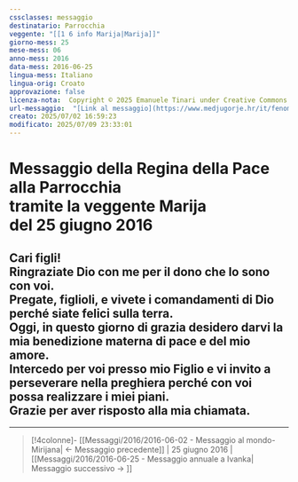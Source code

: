 ```yaml
---
cssclasses: messaggio
destinatario: Parrocchia
veggente: "[[1 6 info Marija|Marija]]"
giorno-mess: 25
mese-mess: 06
anno-mess: 2016
data-mess: 2016-06-25
lingua-mess: Italiano
lingua-orig: Croato
approvazione: false
licenza-nota:  Copyright © 2025 Emanuele Tinari under Creative Commons BY-NC-SA 4.0 https://creativecommons.org/licenses/by-nc-sa/4.0/
url-messaggio:  "[Link al messaggio](https://www.medjugorje.hr/it/fenomeno-di-medjugorje/messaggi-della-madonna/?datum=2016-6-25)"
creato: 2025/07/02 16:59:23
modificato: 2025/07/09 23:33:01
---
```


# Messaggio della Regina della Pace<br>alla Parrocchia<br>tramite la veggente Marija<br>del 25 giugno 2016

## Cari figli!<br>Ringraziate Dio con me per il dono che Io sono con voi.<br>Pregate, figlioli, e vivete i comandamenti di Dio perché siate felici sulla terra.<br>Oggi, in questo giorno di grazia desidero darvi la mia benedizione materna di pace e del mio amore.<br>Intercedo per voi presso mio Figlio e vi invito a perseverare nella preghiera perché con voi possa realizzare i miei piani.<br>Grazie per aver risposto alla mia chiamata.

***

> [!4colonne]- [[Messaggi/2016/2016-06-02 - Messaggio al mondo-Mirijana| ← Messaggio precedente]] | 25 giugno 2016 | [[Messaggi/2016/2016-06-25 - Messaggio annuale a Ivanka| Messaggio successivo → ]]
